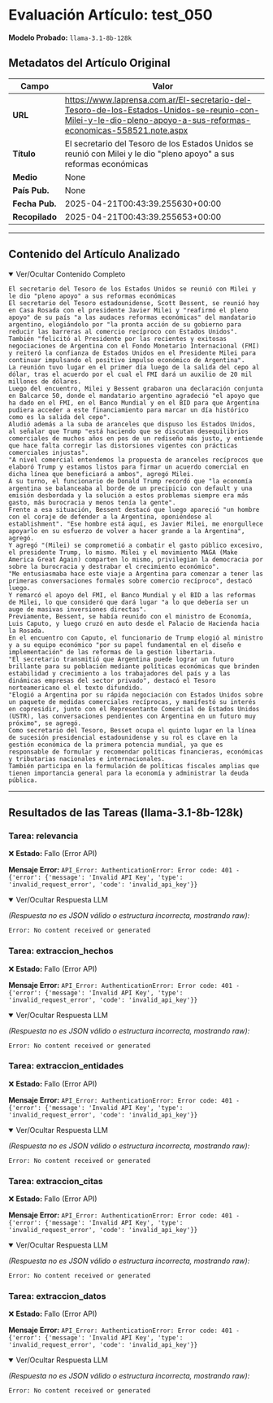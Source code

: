 # Evaluación Artículo: test_050
**Modelo Probado:** `llama-3.1-8b-128k`

## Metadatos del Artículo Original

| Campo          | Valor                                      |
|----------------|--------------------------------------------|
| **URL**        | https://www.laprensa.com.ar/El-secretario-del-Tesoro-de-los-Estados-Unidos-se-reunio-con-Milei-y-le-dio-pleno-apoyo-a-sus-reformas-economicas-558521.note.aspx           |
| **Título**     | El secretario del Tesoro de los Estados Unidos se reunió con Milei y le dio "pleno apoyo" a sus reformas económicas       |
| **Medio**      | None         |
| **País Pub.**  | None |
| **Fecha Pub.** | 2025-04-21T00:43:39.255630+00:00 |
| **Recopilado** | 2025-04-21T00:43:39.255653+00:00 |

---

## Contenido del Artículo Analizado

<details open>
<summary>Ver/Ocultar Contenido Completo</summary>

```text
El secretario del Tesoro de los Estados Unidos se reunió con Milei y le dio "pleno apoyo" a sus reformas económicas
El secretario del Tesoro estadounidense, Scott Bessent, se reunió hoy en Casa Rosada con el presidente Javier Milei y "reafirmó el pleno apoyo" de su país "a las audaces reformas económicas" del mandatario argentino, elogiándolo por "la pronta acción de su gobierno para reducir las barreras al comercio recíproco con Estados Unidos".
También "felicitó al Presidente por las recientes y exitosas negociaciones de Argentina con el Fondo Monetario Internacional (FMI) y reiteró la confianza de Estados Unidos en el Presidente Milei para continuar impulsando el positivo impulso económico de Argentina".
La reunión tuvo lugar en el primer día luego de la salida del cepo al dólar, tras el acuerdo por el cual el FMI dará un auxilio de 20 mil millones de dólares.
Luego del encuentro, Milei y Bessent grabaron una declaración conjunta en Balcarce 50, donde el mandatario argentino agradeció "el apoyo que ha dado en el FMI, en el Banco Mundial y en el BID para que Argentina pudiera acceder a este financiamiento para marcar un día histórico como es la salida del cepo".
Aludió además a la suba de aranceles que dispuso los Estados Unidos, al señalar que Trump "está haciendo que se discutan desequilibrios comerciales de muchos años en pos de un rediseño más justo, y entiende que hace falta corregir las distorsiones vigentes con prácticas comerciales injustas".
"A nivel comercial entendemos la propuesta de aranceles recíprocos que elaboró Trump y estamos listos para firmar un acuerdo comercial en dicha línea que beneficiará a ambos", agregó Milei.
A su turno, el funcionario de Donald Trump recordó que "la economía argentina se balanceaba al borde de un precipicio con default y una emisión desbordada y la solución a estos problemas siempre era más gasto, más burocracia y menos tenía la gente".
Frente a esa situación, Bessent destacó que luego apareció "un hombre con el coraje de defender a la Argentina, oponiéndose al establishment". "Ese hombre está aquí, es Javier Milei, me enorgullece apoyarlo en su esfuerzo de volver a hacer grande a la Argentina", agregó.
Y agregó "(Milei) se comprometió a combatir el gasto público excesivo, el presidente Trump, lo mismo. Milei y el movimiento MAGA (Make America Great Again) comparten lo mismo, privilegian la democracia por sobre la burocracia y destrabar el crecimiento económico".
"Me entusiasmaba hace este viaje a Argentina para comenzar a tener las primeras conversaciones formales sobre comercio recíproco", destacó luego.
Y remarcó el apoyo del FMI, el Banco Mundial y el BID a las reformas de Milei, lo que consideró que dará lugar "a lo que debería ser un auge de masivas inversiones directas".
Previamente, Bessent, se había reunido con el ministro de Economía, Luis Caputo, y luego cruzó en auto desde el Palacio de Hacienda hacia la Rosada.
En el encuentro con Caputo, el funcionario de Trump elogió al ministro y a su equipo económico "por su papel fundamental en el diseño e implementación" de las reformas de la gestión libertaria.
"El secretario transmitió que Argentina puede lograr un futuro brillante para su población mediante políticas económicas que brinden estabilidad y crecimiento a los trabajadores del país y a las dinámicas empresas del sector privado", destacó el Tesoro norteamericano el el texto difundido.
"Elogió a Argentina por su rápida negociación con Estados Unidos sobre un paquete de medidas comerciales recíprocas, y manifestó su interés en copresidir, junto con el Representante Comercial de Estados Unidos (USTR), las conversaciones pendientes con Argentina en un futuro muy próximo", se agregó.
Como secretario del Tesoro, Besset ocupa el quinto lugar en la línea de sucesión presidencial estadounidense y su rol es clave en la gestión económica de la primera potencia mundial, ya que es responsable de formular y recomendar políticas financieras, económicas y tributarias nacionales e internacionales.
También participa en la formulación de políticas fiscales amplias que tienen importancia general para la economía y administrar la deuda pública.
```
</details>

---

## Resultados de las Tareas (llama-3.1-8b-128k)

### Tarea: relevancia

❌ **Estado:** Fallo (Error API)

   **Mensaje Error:** `API_Error: AuthenticationError: Error code: 401 - {'error': {'message': 'Invalid API Key', 'type': 'invalid_request_error', 'code': 'invalid_api_key'}}`


<details open>
<summary>Ver/Ocultar Respuesta LLM</summary>

_(Respuesta no es JSON válido o estructura incorrecta, mostrando raw):_
```
Error: No content received or generated
```
</details>


### Tarea: extraccion_hechos

❌ **Estado:** Fallo (Error API)

   **Mensaje Error:** `API_Error: AuthenticationError: Error code: 401 - {'error': {'message': 'Invalid API Key', 'type': 'invalid_request_error', 'code': 'invalid_api_key'}}`


<details open>
<summary>Ver/Ocultar Respuesta LLM</summary>

_(Respuesta no es JSON válido o estructura incorrecta, mostrando raw):_
```
Error: No content received or generated
```
</details>


### Tarea: extraccion_entidades

❌ **Estado:** Fallo (Error API)

   **Mensaje Error:** `API_Error: AuthenticationError: Error code: 401 - {'error': {'message': 'Invalid API Key', 'type': 'invalid_request_error', 'code': 'invalid_api_key'}}`


<details open>
<summary>Ver/Ocultar Respuesta LLM</summary>

_(Respuesta no es JSON válido o estructura incorrecta, mostrando raw):_
```
Error: No content received or generated
```
</details>


### Tarea: extraccion_citas

❌ **Estado:** Fallo (Error API)

   **Mensaje Error:** `API_Error: AuthenticationError: Error code: 401 - {'error': {'message': 'Invalid API Key', 'type': 'invalid_request_error', 'code': 'invalid_api_key'}}`


<details open>
<summary>Ver/Ocultar Respuesta LLM</summary>

_(Respuesta no es JSON válido o estructura incorrecta, mostrando raw):_
```
Error: No content received or generated
```
</details>


### Tarea: extraccion_datos

❌ **Estado:** Fallo (Error API)

   **Mensaje Error:** `API_Error: AuthenticationError: Error code: 401 - {'error': {'message': 'Invalid API Key', 'type': 'invalid_request_error', 'code': 'invalid_api_key'}}`


<details open>
<summary>Ver/Ocultar Respuesta LLM</summary>

_(Respuesta no es JSON válido o estructura incorrecta, mostrando raw):_
```
Error: No content received or generated
```
</details>

